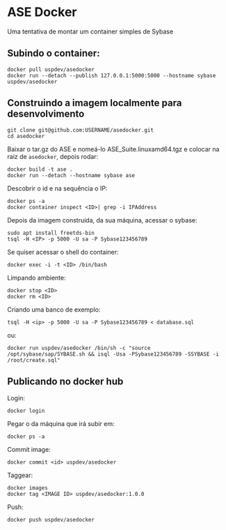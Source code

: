 # ASE Docker

Uma tentativa de montar um container simples de Sybase

## Subindo o container:

    docker pull uspdev/asedocker
    docker run --detach --publish 127.0.0.1:5000:5000 --hostname sybase uspdev/asedocker

## Construindo a imagem localmente para desenvolvimento

    git clone git@github.com:USERNAME/asedocker.git
    cd asedocker

Baixar o tar.gz do ASE e nomeá-lo ASE_Suite.linuxamd64.tgz e
colocar na raiz de `asedocker`, depois rodar:

    docker build -t ase .
    docker run --detach --hostname sybase ase

Descobrir o id e na sequência o IP:

    docker ps -a
    docker container inspect <ID>| grep -i IPAddress

Depois da imagem construída, da sua máquina, acessar o sybase:

    sudo apt install freetds-bin
    tsql -H <IP> -p 5000 -U sa -P Sybase123456789

Se quiser acessar o shell do container:

    docker exec -i -t <ID> /bin/bash

Limpando ambiente:

    docker stop <ID>
    docker rm <ID>

Criando uma banco de exemplo:

    tsql -H <ip> -p 5000 -U sa -P Sybase123456789 < database.sql

ou:

    docker run uspdev/asedocker /bin/sh -c "source /opt/sybase/sap/SYBASE.sh && isql -Usa -PSybase123456789 -SSYBASE -i /root/create.sql"

## Publicando no docker hub

Login:

    docker login

Pegar o <id> da máquina que irá subir em:  

    docker ps -a

Commit image:

    docker commit <id> uspdev/asedocker

Taggear:

    docker images
    docker tag <IMAGE ID> uspdev/asedocker:1.0.0

Push:

    docker push uspdev/asedocker



